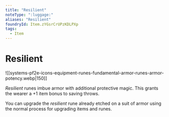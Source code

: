 ```yaml
---
title: "Resilient"
noteType: ":luggage:"
aliases: "Resilient"
foundryId: Item.zYGsrCrUPzKDLPXp
tags:
  - Item
---
```


# Resilient
![[systems-pf2e-icons-equipment-runes-fundamental-armor-runes-armor-potency.webp|150]]

_Resilient_ runes imbue armor with additional protective magic. This grants the wearer a +1 item bonus to saving throws.

You can upgrade the _resilient_ rune already etched on a suit of armor using the normal process for upgrading items and runes.
